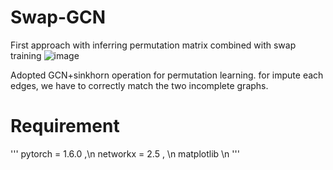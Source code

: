 # Swap-GCN
First approach with inferring permutation matrix combined with swap training
![image](https://user-images.githubusercontent.com/35905280/95421438-6af37e00-0978-11eb-88be-b2c041dcf9c2.png)

Adopted GCN+sinkhorn operation for permutation learning.
for impute each edges, we have to correctly match the two incomplete graphs.

# Requirement
'''
pytorch = 1.6.0 ,\n
networkx = 2.5 , \n
 matplotlib \n
''' 


